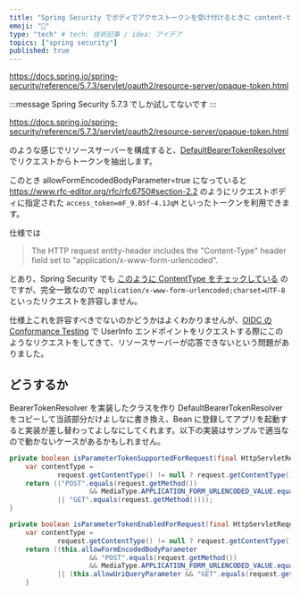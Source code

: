 ```yaml
---
title: "Spring Security でボディでアクセストークンを受け付けるときに content-type の charset を許容"
emoji: "💋"
type: "tech" # tech: 技術記事 / idea: アイデア
topics: ["spring security"]
published: true
---
```


https://docs.spring.io/spring-security/reference/5.7.3/servlet/oauth2/resource-server/opaque-token.html

:::message
Spring Security 5.7.3 でしか試してないです
:::

https://docs.spring.io/spring-security/reference/5.7.3/servlet/oauth2/resource-server/opaque-token.html

のような感じでリソースサーバーを構成すると、[DefaultBearerTokenResolver](https://github.com/spring-projects/spring-security/blob/5.7.x/oauth2/oauth2-resource-server/src/main/java/org/springframework/security/oauth2/server/resource/web/DefaultBearerTokenResolver.java#L130) でリクエストからトークンを抽出します。

このとき allowFormEncodedBodyParameter=true になっていると https://www.rfc-editor.org/rfc/rfc6750#section-2.2 のようにリクエストボディに指定された `access_token=mF_9.B5f-4.1JqM` といったトークンを利用できます。

仕様では

> The HTTP request entity-header includes the "Content-Type" header field set to "application/x-www-form-urlencoded".

とあり、Spring Security でも [このように ContentType をチェックしている](https://github.com/spring-projects/spring-security/blob/5.7.x/oauth2/oauth2-resource-server/src/main/java/org/springframework/security/oauth2/server/resource/web/DefaultBearerTokenResolver.java#L131) のですが、完全一致なので `application/x-www-form-urlencoded;charset=UTF-8` といったリクエストを許容しません。

仕様上これを許容すべきでないのかどうかはよくわかりませんが、[OIDC の Conformance Testing](https://openid.net/certification/testing/) で UserInfo エンドポイントをリクエストする際にこのようなリクエストをしてきて、リソースサーバーが応答できないという問題がありました。

## どうするか

BearerTokenResolver を実装したクラスを作り DefaultBearerTokenResolver をコピーして当該部分だけよしなに書き換え、Bean に登録してアプリを起動すると実装が差し替わってよしなにしてくれます。以下の実装はサンプルで適当なので動かないケースがあるかもしれません。

```java
private boolean isParameterTokenSupportedForRequest(final HttpServletRequest request) {
    var contentType =
            request.getContentType() != null ? request.getContentType().split(";")[0] : null;
    return (("POST".equals(request.getMethod())
                    && MediaType.APPLICATION_FORM_URLENCODED_VALUE.equals(contentType)
            || "GET".equals(request.getMethod())));
}

private boolean isParameterTokenEnabledForRequest(final HttpServletRequest request) {
    var contentType =
            request.getContentType() != null ? request.getContentType().split(";")[0] : null;
    return ((this.allowFormEncodedBodyParameter
                    && "POST".equals(request.getMethod())
                    && MediaType.APPLICATION_FORM_URLENCODED_VALUE.equals(contentType))
            || (this.allowUriQueryParameter && "GET".equals(request.getMethod())));
    }
```
